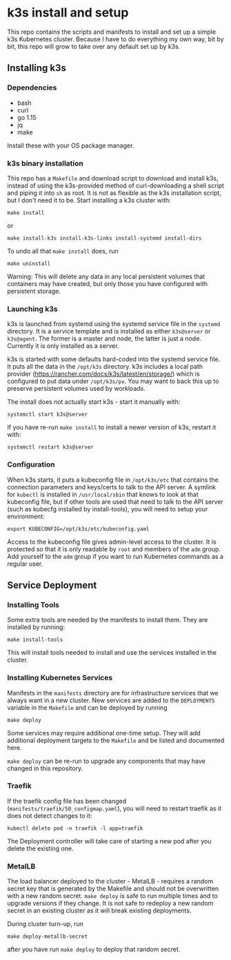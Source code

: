 # k3s install and setup

This repo contains the scripts and manifests to install and set up a
simple k3s Kubernetes cluster. Because I have to do everything my own
way, bit by bit, this repo will grow to take over any default set up by
k3s.

## Installing k3s

### Dependencies

* bash
* curl
* go 1.15
* jq
* make

Install these with your OS package manager.

### k3s binary installation

This repo has a `Makefile` and download script to download and install
k3s, instead of using the k3s-provided method of curl-downloading a
shell script and piping it into `sh` as root. It is not as flexible as
the k3s installation script, but I don't need it to be. Start installing
a k3s cluster with:

    make install

or

    make install-k3s install-k3s-links install-systemd install-dirs

To undo all that `make install` does, run

    make uninstall

Warning: This will delete any data in any local persistent volumes that
containers may have created, but only those you have configured with
persistent storage.

### Launching k3s

k3s is launched from systemd using the systemd service file in the
`systemd` directory. It is a service template and is installed as either
`k3s@server` or `k3s@agent`. The former is a master and node, the latter
is just a node. Currently it is only installed as a server.

k3s is started with some defaults hard-coded into the systemd service
file. It puts all the data in the `/opt/k3s` directory. k3s includes a
local path provider (https://rancher.com/docs/k3s/latest/en/storage/)
which is configured to put data under `/opt/k3s/pv`. You may want to
back this up to preserve persistent volumes used by workloads.

The install does not actually start k3s - start it manually with:

    systemctl start k3s@server

If you have re-run `make install` to install a newer version of k3s,
restart it with:

    systemctl restart k3s@server

### Configuration

When k3s starts, it puts a kubeconfig file in `/opt/k3s/etc` that
contains the connection parameters and keys/certs to talk to the API
server. A symlink for `kubectl` is installed in `/usr/local/sbin` that
knows to look at that kubeconfig file, but if other tools are used that
need to talk to the API server (such as kubecfg installed by
install-tools), you will need to setup your environment:

    export KUBECONFIG=/opt/k3s/etc/kubeconfig.yaml

Access to the kubeconfig file gives admin-level access to the cluster.
It is protected so that it is only readable by `root` and members of the
`adm` group. Add yourself to the `adm` group if you want to run
Kubernetes commands as a regular user.

## Service Deployment

### Installing Tools

Some extra tools are needed by the manifests to install them. They are
installed by running:

    make install-tools

This will install tools needed to install and use the services
installed in the cluster.

### Installing Kubernetes Services

Manifests in the `manifests` directory are for infrastructure services
that we always want in a new cluster. New services are added to the
`DEPLOYMENTS` variable in the `Makefile` and can be deployed by running

    make deploy

Some services may require additional one-time setup. They will add
additional deployment targets to the `Makefile` and be listed and
documented here.

`make deploy` can be re-run to upgrade any components that may have
changed in this repository.

### Traefik

If the traefik config file has been changed
(`manifests/traefik/50_configmap.yaml`), you will need to restart
traefik as it does not detect changes to it:

    kubectl delete pod -n traefik -l app=traefik

The Deployment controller will take care of starting a new pod after you
delete the existing one.

### MetalLB

The load balancer deployed to the cluster - MetalLB - requires a random
secret key that is generated by the Makefile and should not be
overwritten with a new random secret. `make deploy` is safe to run
multiple times and to upgrade versions if they change. It is not safe to
redeploy a new random secret in an existing cluster as it will break
existing deployments.

During cluster turn-up, run

    make deploy-metallb-secret

after you have run `make deploy` to deploy that random secret.
